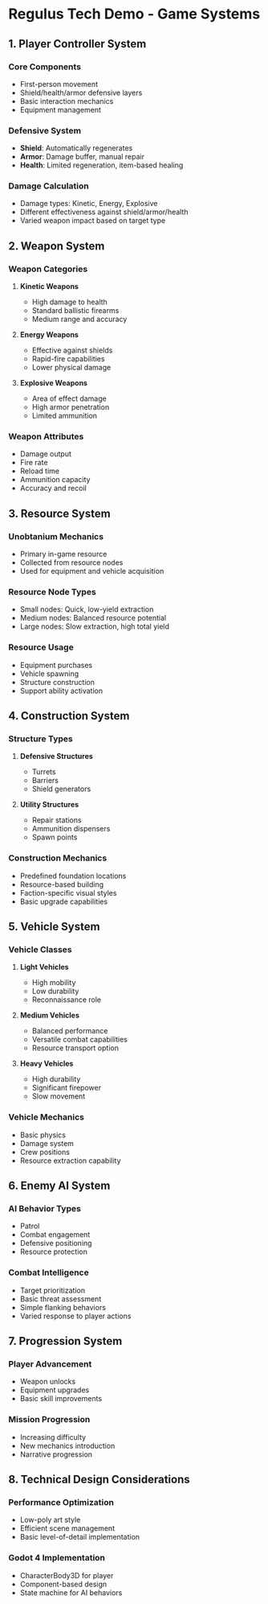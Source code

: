 # Regulus Tech Demo - Game Systems

## 1. Player Controller System

### Core Components
- First-person movement
- Shield/health/armor defensive layers
- Basic interaction mechanics
- Equipment management

### Defensive System
- **Shield**: Automatically regenerates
- **Armor**: Damage buffer, manual repair
- **Health**: Limited regeneration, item-based healing

### Damage Calculation
- Damage types: Kinetic, Energy, Explosive
- Different effectiveness against shield/armor/health
- Varied weapon impact based on target type

## 2. Weapon System

### Weapon Categories
1. **Kinetic Weapons**
   - High damage to health
   - Standard ballistic firearms
   - Medium range and accuracy

2. **Energy Weapons**
   - Effective against shields
   - Rapid-fire capabilities
   - Lower physical damage

3. **Explosive Weapons**
   - Area of effect damage
   - High armor penetration
   - Limited ammunition

### Weapon Attributes
- Damage output
- Fire rate
- Reload time
- Ammunition capacity
- Accuracy and recoil

## 3. Resource System

### Unobtanium Mechanics
- Primary in-game resource
- Collected from resource nodes
- Used for equipment and vehicle acquisition

### Resource Node Types
- Small nodes: Quick, low-yield extraction
- Medium nodes: Balanced resource potential
- Large nodes: Slow extraction, high total yield

### Resource Usage
- Equipment purchases
- Vehicle spawning
- Structure construction
- Support ability activation

## 4. Construction System

### Structure Types
1. **Defensive Structures**
   - Turrets
   - Barriers
   - Shield generators

2. **Utility Structures**
   - Repair stations
   - Ammunition dispensers
   - Spawn points

### Construction Mechanics
- Predefined foundation locations
- Resource-based building
- Faction-specific visual styles
- Basic upgrade capabilities

## 5. Vehicle System

### Vehicle Classes
1. **Light Vehicles**
   - High mobility
   - Low durability
   - Reconnaissance role

2. **Medium Vehicles**
   - Balanced performance
   - Versatile combat capabilities
   - Resource transport option

3. **Heavy Vehicles**
   - High durability
   - Significant firepower
   - Slow movement

### Vehicle Mechanics
- Basic physics
- Damage system
- Crew positions
- Resource extraction capability

## 6. Enemy AI System

### AI Behavior Types
- Patrol
- Combat engagement
- Defensive positioning
- Resource protection

### Combat Intelligence
- Target prioritization
- Basic threat assessment
- Simple flanking behaviors
- Varied response to player actions

## 7. Progression System

### Player Advancement
- Weapon unlocks
- Equipment upgrades
- Basic skill improvements

### Mission Progression
- Increasing difficulty
- New mechanics introduction
- Narrative progression

## 8. Technical Design Considerations

### Performance Optimization
- Low-poly art style
- Efficient scene management
- Basic level-of-detail implementation

### Godot 4 Implementation
- CharacterBody3D for player
- Component-based design
- State machine for AI behaviors
